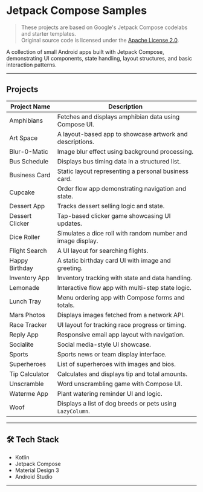 # Jetpack Compose Samples

> These projects are based on Google's Jetpack Compose codelabs and starter templates.  
> Original source code is licensed under the [Apache License 2.0](http://www.apache.org/licenses/LICENSE-2.0).

A collection of small Android apps built with Jetpack Compose, demonstrating UI components, state handling, layout structures, and basic interaction patterns.

---

## Projects

| Project Name         | Description                                                  |
|----------------------|--------------------------------------------------------------|
| Amphibians           | Fetches and displays amphibian data using Compose UI.        |
| Art Space            | A layout-based app to showcase artwork and descriptions.     |
| Blur-0-Matic         | Image blur effect using background processing.               |
| Bus Schedule         | Displays bus timing data in a structured list.               |
| Business Card        | Static layout representing a personal business card.         |
| Cupcake              | Order flow app demonstrating navigation and state.           |
| Dessert App          | Tracks dessert selling logic and state.                      |
| Dessert Clicker      | Tap-based clicker game showcasing UI updates.                |
| Dice Roller          | Simulates a dice roll with random number and image display.  |
| Flight Search        | A UI layout for searching flights.                           |
| Happy Birthday       | A static birthday card UI with image and greeting.           |
| Inventory App        | Inventory tracking with state and data handling.             |
| Lemonade             | Interactive flow app with multi-step state logic.            |
| Lunch Tray           | Menu ordering app with Compose forms and totals.             |
| Mars Photos          | Displays images fetched from a network API.                  |
| Race Tracker         | UI layout for tracking race progress or timing.              |
| Reply App            | Responsive email app layout with navigation.                 |
| Socialite            | Social media-style UI showcase.                              |
| Sports               | Sports news or team display interface.                       |
| Superheroes          | List of superheroes with images and bios.                    |
| Tip Calculator       | Calculates and displays tip and total amounts.               |
| Unscramble           | Word unscrambling game with Compose UI.                      |
| Waterme App          | Plant watering reminder UI and logic.                        |
| Woof                 | Displays a list of dog breeds or pets using `LazyColumn`.    |

---

## 🛠 Tech Stack

- Kotlin  
- Jetpack Compose  
- Material Design 3  
- Android Studio

---
